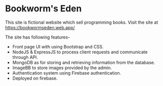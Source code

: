 # Bookworm's Eden

This site is fictional website which sell programming books. Visit the site at https://bookwormseden.web.app/

The site has following features-

- Front page UI with using Bootstrap and CSS.
- NodeJS & ExpressJS to process client requests and communicate through API.
- MongoDB as for storing and retrieving information from the database.
- ImageBB to store images provided by the admin.
- Authentication system using Firebase authentication.
- Deployed on firebase.
